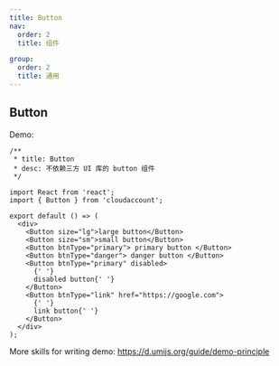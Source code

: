 ```yaml
---
title: Button
nav:
  order: 2
  title: 组件

group:
  order: 2
  title: 通用
---
```


## Button

Demo:

```tsx
/**
 * title: Button
 * desc: 不依赖三方 UI 库的 button 组件
 */

import React from 'react';
import { Button } from 'cloudaccount';

export default () => (
  <div>
    <Button size="lg">large button</Button>
    <Button size="sm">small button</Button>
    <Button btnType="primary"> primary button </Button>
    <Button btnType="danger"> danger button </Button>
    <Button btnType="primary" disabled>
      {' '}
      disabled button{' '}
    </Button>
    <Button btnType="link" href="https://google.com">
      {' '}
      link button{' '}
    </Button>
  </div>
);
```

More skills for writing demo: <https://d.umijs.org/guide/demo-principle>
